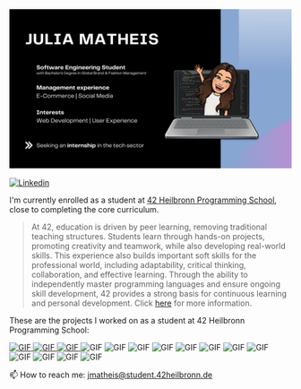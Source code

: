 <img src="https://github.com/jmatheis00/jmatheis00/blob/main/JuliaMatheis.png">

[![Linkedin](https://img.shields.io/badge/-LinkedIn-0e76a8?style=flat-square&logo=Linkedin&logoColor=white)](https://www.linkedin.com/in/julia-matheis-708817198)

<!--
<img align="right" alt="GIF" src="https://42.fr/wp-content/uploads/2021/06/Group-8.png" width="408" height="408" />
-->
I'm currently enrolled as a student at [42 Heilbronn Programming School](https://www.42heilbronn.de/en/), close to completing the core curriculum.
> At 42, education is driven by peer learning, removing traditional teaching structures.
> Students learn through hands-on projects, promoting creativity and teamwork, while also developing real-world skills.
> This experience also builds important soft skills for the professional world, including adaptability, critical thinking, collaboration, and effective learning.
> Through the ability to independently master programming languages and ensure ongoing skill development, 42 provides a strong basis for continuous learning and personal development. Click [here](https://www.42network.org/innovative-education/) for more information.

<!--
[![jmatheis's 42 stats](https://badge.mediaplus.ma/black/jmatheis?1337Badge=off&UM6P=off)](https://github.com/oakoudad/badge42)
-->
These are the projects I worked on as a student at 42 Heilbronn Programming School:

<div style="overflow: auto;">

  <a href="https://github.com/jmatheis00/42_libft">
    <img alt="GIF" src="https://github.com/byaliego/42-project-badges/blob/main/badges/libftn.png" width="120" height="120" />
  </a>
  <a href="https://github.com/jmatheis00/42_printf">  
    <img alt="GIF" src="https://github.com/byaliego/42-project-badges/blob/main/badges/ft_printfn.png" width="120" height="120" />
  </a>
  <a href="https://github.com/jmatheis00/42_getnextline">  
    <img alt="GIF" src="https://github.com/byaliego/42-project-badges/blob/main/badges/get_next_linen.png" width="120" height="120" />
  </a>

  <img alt="GIF" src="https://github.com/byaliego/42-project-badges/blob/main/badges/born2berootn.png" width="120" height="120" />
  <img alt="GIF" src="https://github.com/byaliego/42-project-badges/blob/main/badges/so_longn.png" width="120" height="120" />
  <img alt="GIF" src="https://github.com/byaliego/42-project-badges/blob/main/badges/push_swapn.png" width="120" height="120" />
  <img alt="GIF" src="https://github.com/byaliego/42-project-badges/blob/main/badges/pipexn.png" width="120" height="120" />
  
  <img alt="GIF" src="https://github.com/byaliego/42-project-badges/blob/main/badges/philosophersn.png" width="120" height="120" />
  <img alt="GIF" src="https://github.com/byaliego/42-project-badges/blob/main/badges/minishelln.png" width="120" height="120" />
  
  <img alt="GIF" src="https://github.com/byaliego/42-project-badges/blob/main/badges/cub3dn.png" width="120" height="120" />
  <img alt="GIF" src="https://github.com/byaliego/42-project-badges/blob/main/badges/netpracticen.png" width="120" height="120" />
  <img alt="GIF" src="https://github.com/byaliego/42-project-badges/blob/main/badges/cppn.png" width="120" height="120" />
  
  <img alt="GIF" src="https://github.com/byaliego/42-project-badges/blob/main/badges/ft_ircn.png" width="120" height="120" />
  <img alt="GIF" src="https://github.com/byaliego/42-project-badges/blob/main/badges/inceptionn.png" width="120" height="120" />
  <img alt="GIF" src="https://github.com/byaliego/42-project-badges/blob/main/badges/ft_transcendencen.png" width="120" height="120" />
</div>

<!-- Clear floating and alignment -->
📫 How to reach me: jmatheis@student.42heilbronn.de

<!--
**jmatheis00/jmatheis00** is a ✨ _special_ ✨ repository because its `README.md` (this file) appears on your GitHub profile.

Here are some ideas to get you started:

- 🔭 I’m currently working on ...
- 🌱 I’m currently learning ...
- 👯 I’m looking to collaborate on ...
- 🤔 I’m looking for help with ...
- 💬 Ask me about ...
- 😄 Pronouns: ...
- ⚡ Fun fact: ...
-->


